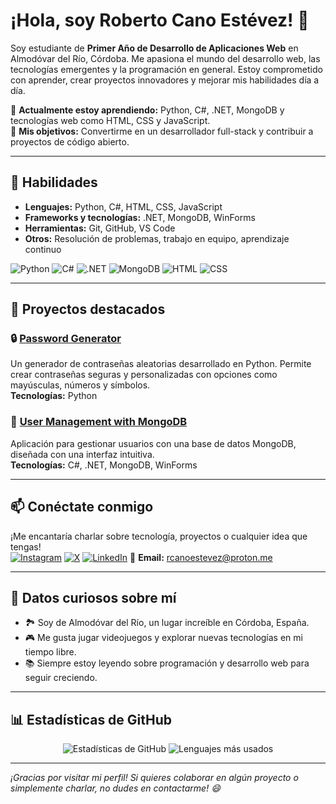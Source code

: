 # ¡Hola, soy Roberto Cano Estévez! 👋

Soy estudiante de **Primer Año de Desarrollo de Aplicaciones Web** en Almodóvar del Río, Córdoba. Me apasiona el mundo del desarrollo web, las tecnologías emergentes y la programación en general. Estoy comprometido con aprender, crear proyectos innovadores y mejorar mis habilidades día a día.

🌟 **Actualmente estoy aprendiendo:** Python, C#, .NET, MongoDB y tecnologías web como HTML, CSS y JavaScript.  
🎯 **Mis objetivos:** Convertirme en un desarrollador full-stack y contribuir a proyectos de código abierto.

---

## 🚀 Habilidades

- **Lenguajes:** Python, C#, HTML, CSS, JavaScript  
- **Frameworks y tecnologías:** .NET, MongoDB, WinForms  
- **Herramientas:** Git, GitHub, VS Code  
- **Otros:** Resolución de problemas, trabajo en equipo, aprendizaje continuo  

![Python](https://img.shields.io/badge/-Python-3776AB?style=flat-square&logo=python&logoColor=white)
![C#](https://img.shields.io/badge/-C%23-239120?style=flat-square&logo=c-sharp&logoColor=white)
![.NET](https://img.shields.io/badge/-.NET-512BD4?style=flat-square&logo=dotnet&logoColor=white)
![MongoDB](https://img.shields.io/badge/-MongoDB-47A248?style=flat-square&logo=mongodb&logoColor=white)
![HTML](https://img.shields.io/badge/-HTML5-E34F26?style=flat-square&logo=html5&logoColor=white)
![CSS](https://img.shields.io/badge/-CSS3-1572B6?style=flat-square&logo=css3&logoColor=white)

---

## 🌟 Proyectos destacados

### 🔒 [Password Generator](https://github.com/robertcanoe/password-generator)
Un generador de contraseñas aleatorias desarrollado en Python. Permite crear contraseñas seguras y personalizadas con opciones como mayúsculas, números y símbolos.  
**Tecnologías:** Python

### 👤 [User Management with MongoDB](https://github.com/robertcanoe/UserManagementWithMongoDB)
Aplicación para gestionar usuarios con una base de datos MongoDB, diseñada con una interfaz intuitiva.  
**Tecnologías:** C#, .NET, MongoDB, WinForms

---

## 📫 Conéctate conmigo

¡Me encantaría charlar sobre tecnología, proyectos o cualquier idea que tengas!  
[![Instagram](https://img.shields.io/badge/-Instagram-E4405F?style=flat-square&logo=instagram&logoColor=white)](https://www.instagram.com/robertcano_)
[![X](https://img.shields.io/badge/-X-1DA1F2?style=flat-square&logo=x&logoColor=white)](https://twitter.com/robertcano__)
[![LinkedIn](https://img.shields.io/badge/-LinkedIn-0077B5?style=flat-square&logo=linkedin&logoColor=white)](https://www.linkedin.com/in/robertocanoe/)
📧 **Email:** [rcanoestevez@proton.me](mailto:rcanoestevez@proton.me)

---

## 🎉 Datos curiosos sobre mí

- 🏞️ Soy de Almodóvar del Río, un lugar increíble en Córdoba, España.  
- 🎮 Me gusta jugar videojuegos y explorar nuevas tecnologías en mi tiempo libre.  
- 📚 Siempre estoy leyendo sobre programación y desarrollo web para seguir creciendo.

---

## 📊 Estadísticas de GitHub

<div align="center">
  <img src="https://github-readme-stats.vercel.app/api?username=robertcanoe&show_icons=true&hide_title=true&count_private=true&theme=radical" alt="Estadísticas de GitHub">
  <img src="https://github-readme-stats.vercel.app/api/top-langs/?username=robertcanoe&layout=compact&theme=radical" alt="Lenguajes más usados">
</div>

---

*¡Gracias por visitar mi perfil! Si quieres colaborar en algún proyecto o simplemente charlar, no dudes en contactarme! 😄*